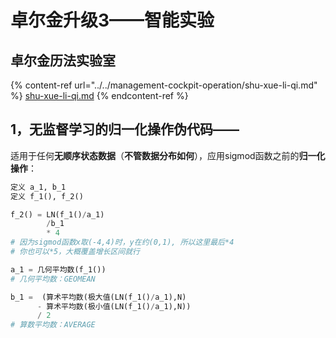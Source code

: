# 卓尔金升级3——智能实验

## 卓尔金历法实验室

{% content-ref url="../../management-cockpit-operation/shu-xue-li-qi.md" %}
[shu-xue-li-qi.md](../../management-cockpit-operation/shu-xue-li-qi.md)
{% endcontent-ref %}

## 1，无监督学习的归一化操作伪代码——&#x20;

适用于任何**无顺序状态数据**（**不管数据分布如何**），应用sigmod函数之前的**归一化操作**：

```python
定义 a_1, b_1
定义 f_1(), f_2()

f_2() = LN(f_1()/a_1)
        /b_1 
        * 4 
# 因为sigmod函数x取(-4,4)时，y在约(0,1), 所以这里最后*4
# 你也可以*5，大概覆盖增长区间就行

a_1 = 几何平均数(f_1()) 
# 几何平均数：GEOMEAN

b_1 =  (算术平均数(极大值(LN(f_1()/a_1),N)
      - 算术平均数(极小值(LN(f_1()/a_1),N))
      / 2
# 算数平均数：AVERAGE
```
